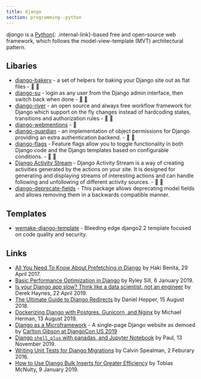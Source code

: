 ```yaml
---
title: django
section: programming--python
---
```


<dfn>django</dfn> is a [Python](index){: .internal-link}-based free and open-source web framework, which follows the model-view-template (MVT) architectural pattern.

## Libaries

-   [django-bakery](http://django-bakery.rtfd.org/) - a set of helpers for baking your Django site out as flat files - [](https://github.com/datadesk/django-bakery) [](https://pypi.python.org/pypi/django-bakery)
-   [django-su](https://github.com/adamcharnock/django-su) - login as any user from the Django admin interface, then switch back when done - [](https://github.com/adamcharnock/django-su) [](https://pypi.org/project/django-su/)
-   [django-river](https://github.com/javrasya/django-river) - an open source and always free workflow framework for Django which support on the fly changes instead of hardcoding states, transitions and authorization rules - [](https://github.com/javrasya/django-river) [](https://pypi.org/project/django-river/)
-   [django-webmentions](https://github.com/easy-as-python/django-webmention) - [](https://pypi.org/project/django-webmention/)
-   [django-guardian](https://django-guardian.readthedocs.io/en/stable/overview.html) - an implementation of object permissions for Django providing an extra authentication backend. - [](https://github.com/django-guardian/django-guardian) [](https://pypi.org/project/django-guardian/)
-   [django-flags](https://cfpb.github.io/django-flags/) - Feature flags allow you to toggle functionality in both Django code and the Django templates based on configurable conditions. - [](https://github.com/cfpb/django-flags) [](https://pypi.org/project/django-flags/)
-   [Django Activity Stream](http://django-activity-stream.readthedocs.io/en/latest/) - Django Activity Stream is a way of creating activities generated by the actions on your site. It is designed for generating and displaying streams of interesting actions and can handle following and unfollowing of different activity sources. - [](https://github.com/justquick/django-activity-stream) [](https://pypi.org/project/django-activity-stream/)
-   [django-deprecate-fields](https://github.com/3YOURMIND/django-deprecate-fields) - This package allows deprecating model fields and allows removing them in a backwards compatible manner.

## Templates

-   [wemake-django-template](https://github.com/wemake-services/wemake-django-template) - Bleeding edge django2.2 template focused on code quality and security.

## Links

-   [All You Need To Know About Prefetching in Django](https://hakibenita.com/all-you-need-to-know-about-prefetching-in-django "All You Need To Know About Prefetching in Django - How to use Prefetch to speed up queries in Django") by Haki Benita, 29 April 2017.
-   [Basic Performance Optimization in Django](https://medium.com/@ryleysill93/basic-performance-optimization-in-django-ebd19089a33f) by Ryley Sill, 6 January 2019.
-   [Is your Django app slow? Think like a data scientist, not an engineer](https://dev.to/scoutapm/is-your-django-app-slow-think-like-a-data-scientist-not-an-engineer-5bnb) by Derek Haynes, 22 April 2019.
-   [The Ultimate Guide to Django Redirects](https://realpython.com/django-redirects/) by Daniel Hepper, 15 August 2018.
-   [Dockerizing Django with Postgres, Gunicorn, and Nginx](https://testdriven.io/blog/dockerizing-django-with-postgres-gunicorn-and-nginx/) by Michael Herman, 13 August 2019.
-   [Django as a Microframework](https://github.com/wsvincent/django-microframework) - A single-page Django website as demoed by [Carlton Gibson at DjangoCon US 2019](https://www.youtube.com/watch?v=w9cYEovduWI)
-   [Django `shell_plus` with panadas, and Jupyter Notebook](https://www.imagescape.com/blog/2019/09/16/django-shell-plus-with-pandas-and-jupyter-notebook/) by Paul, 13 November 2019.
-   [Writing Unit Tests for Django Migrations](https://www.caktusgroup.com/blog/2016/02/02/writing-unit-tests-django-migrations/) by Calvin Spealman, 2 Feburary 2016.
-   [How to Use Django Bulk Inserts for Greater Efficiency](https://www.caktusgroup.com/blog/2019/01/09/django-bulk-inserts/) by Tobias McNulty, 9 January 2019.
